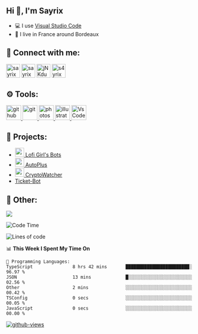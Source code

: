## Hi 👋, I'm Sayrix

- 💻 I use [Visual Studio Code](https://code.visualstudio.com/)
- 🥖 I live in France around Bordeaux

## 🔗 Connect with me:
<p align="left">
<a href="https://twitter.com/Sayrix_"><img src="https://i.imgur.com/zVwbWwf.png" alt="sayrix" width="37" height="37" /></a> 
<a href="https://www.youtube.com/c/sayrix"><img src="https://i.imgur.com/qZBU7AO.png" alt="sayrix" width="37"  height="37" /></a> 
<a href="https://discord.gg/VasYV6MEJy"><img src="https://i.imgur.com/nsVOefF.png" alt="jNKdusJ" width="37" height="37" /></a>
<a href="https://www.twitch.tv/s4yrix"><img src="https://i.imgur.com/0pAkilW.png" alt="s4yrix" width="37" height="37" /></a>
</p>

## ⚙️ Tools:
<p align="left"> <a href="https://github.com/" target="_blank"> <img src="https://raw.githubusercontent.com/coderjojo/coderjojo/master/img/github.svg" alt="github" width="40" height="40"/> </a> <a href="https://git-scm.com/" target="_blank"> <img src="https://www.vectorlogo.zone/logos/git-scm/git-scm-icon.svg" alt="git" width="40" height="40"/> </a> <a href="https://www.photoshop.com/en" target="_blank"> <img src="https://upload.wikimedia.org/wikipedia/commons/a/af/Adobe_Photoshop_CC_icon.svg" alt="photoshop" width="40" height="40"/> </a> <a href="https://www.adobe.com/in/products/illustrator.html" target="_blank"> <img src="https://upload.wikimedia.org/wikipedia/commons/f/fb/Adobe_Illustrator_CC_icon.svg" alt="illustrator" width="40" height="40"/> </a> <a href="https://code.visualstudio.com/" target="_blank"> <img src="https://upload.wikimedia.org/wikipedia/commons/9/9a/Visual_Studio_Code_1.35_icon.svg" alt="VsCode" width="40" height="40"/> </a></p>

## 🚩 Projects:
- [<img src="https://cdn.discordapp.com/avatars/634818840542445580/c4602b4b2c327228e903ab6f99e059ed.png" width="24"/> Lofi Girl's Bots](https://bot.lofigirl.com)
- [<img src="https://autoplus.gg/autoplus.png" width="24"/> AutoPlus](https://autoplus.gg)
- [<img src="https://cdn.discordapp.com/avatars/956586999102472222/1f31a078427e78086c174921237ced67.png" width="24"/> CryptoWatcher](https://top.gg/bot/956586999102472222)
- [Ticket-Bot](https://github.com/Sayrix/ticket-bot)

## 📜 Other:

<img src="https://lanyard-profile-readme.vercel.app/api/629031362351071252">

<!--START_SECTION:waka-->
![Code Time](http://img.shields.io/badge/Code%20Time-1%2C483%20hrs%2044%20mins-blue)

![Lines of code](https://img.shields.io/badge/From%20Hello%20World%20I%27ve%20Written-307.7%20thousand%20lines%20of%20code-blue)

📊 **This Week I Spent My Time On** 

```text
💬 Programming Languages: 
TypeScript               8 hrs 42 mins       ████████████████████████░   96.97 % 
JSON                     13 mins             █░░░░░░░░░░░░░░░░░░░░░░░░   02.56 % 
Other                    2 mins              ░░░░░░░░░░░░░░░░░░░░░░░░░   00.42 % 
TSConfig                 0 secs              ░░░░░░░░░░░░░░░░░░░░░░░░░   00.05 % 
JavaScript               0 secs              ░░░░░░░░░░░░░░░░░░░░░░░░░   00.00 % 
```


<!--END_SECTION:waka-->

[![github-views](https://komarev.com/ghpvc/?username=sayrix&color=blue)](https://github.com/Sayrix)
